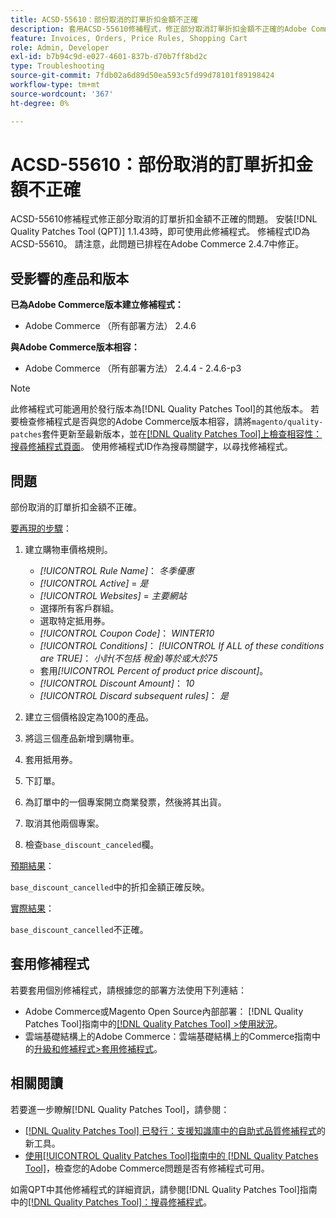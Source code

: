 ```yaml
---
title: ACSD-55610：部份取消的訂單折扣金額不正確
description: 套用ACSD-55610修補程式，修正部分取消訂單折扣金額不正確的Adobe Commerce問題。
feature: Invoices, Orders, Price Rules, Shopping Cart
role: Admin, Developer
exl-id: b7b94c9d-e027-4601-837b-d70b7ff8bd2c
type: Troubleshooting
source-git-commit: 7fdb02a6d89d50ea593c5fd99d78101f89198424
workflow-type: tm+mt
source-wordcount: '367'
ht-degree: 0%

---
```


# ACSD-55610：部份取消的訂單折扣金額不正確

ACSD-55610修補程式修正部分取消的訂單折扣金額不正確的問題。 安裝[!DNL Quality Patches Tool (QPT)] 1.1.43時，即可使用此修補程式。 修補程式ID為ACSD-55610。 請注意，此問題已排程在Adobe Commerce 2.4.7中修正。

## 受影響的產品和版本

**已為Adobe Commerce版本建立修補程式：**

* Adobe Commerce （所有部署方法） 2.4.6

**與Adobe Commerce版本相容：**

* Adobe Commerce （所有部署方法） 2.4.4 - 2.4.6-p3

>[!NOTE]
>
>此修補程式可能適用於發行版本為[!DNL Quality Patches Tool]的其他版本。 若要檢查修補程式是否與您的Adobe Commerce版本相容，請將`magento/quality-patches`套件更新至最新版本，並在[[!DNL Quality Patches Tool]上檢查相容性：搜尋修補程式頁面](https://experienceleague.adobe.com/tools/commerce-quality-patches/index.html?lang=zh-Hant)。 使用修補程式ID作為搜尋關鍵字，以尋找修補程式。

## 問題

部份取消的訂單折扣金額不正確。

<u>要再現的步驟</u>：

1. 建立購物車價格規則。

   * *[!UICONTROL Rule Name]*： *冬季優惠*
   * *[!UICONTROL Active]* = *是*
   * *[!UICONTROL Websites]* = *主要網站*
   * 選擇所有客戶群組。
   * 選取特定抵用券。
   * *[!UICONTROL Coupon Code]*： *WINTER10*
   * *[!UICONTROL Conditions]*： *[!UICONTROL If ALL of these conditions are TRUE]*： *小計(不包括 稅金)等於或大於75*
   * 套用&#x200B;*[!UICONTROL Percent of product price discount]*。
   * *[!UICONTROL Discount Amount]*： *10*
   * *[!UICONTROL Discard subsequent rules]*： *是*

1. 建立三個價格設定為100的產品。
1. 將這三個產品新增到購物車。
1. 套用抵用券。
1. 下訂單。
1. 為訂單中的一個專案開立商業發票，然後將其出貨。
1. 取消其他兩個專案。
1. 檢查`base_discount_canceled`欄。

<u>預期結果</u>：

`base_discount_cancelled`中的折扣金額正確反映。

<u>實際結果</u>：

`base_discount_cancelled`不正確。

## 套用修補程式

若要套用個別修補程式，請根據您的部署方法使用下列連結：

* Adobe Commerce或Magento Open Source內部部署： [!DNL Quality Patches Tool]指南中的[[!DNL Quality Patches Tool] >使用狀況](/help/tools/quality-patches-tool/usage.md)。
* 雲端基礎結構上的Adobe Commerce：雲端基礎結構上的Commerce指南中的[升級和修補程式>套用修補程式](https://experienceleague.adobe.com/docs/commerce-cloud-service/user-guide/develop/upgrade/apply-patches.html?lang=zh-Hant)。

## 相關閱讀

若要進一步瞭解[!DNL Quality Patches Tool]，請參閱：

* [[!DNL Quality Patches Tool] 已發行：支援知識庫中的自助式品質修補程式](https://experienceleague.adobe.com/zh-hant/docs/commerce-operations/tools/quality-patches-tool/quality-patches-tool-to-self-serve-quality-patches)的新工具。
* [使用[!UICONTROL Quality Patches Tool]指南中的 [!DNL Quality Patches Tool]](/help/tools/quality-patches-tool/patches-available-in-qpt/check-patch-for-magento-issue-with-magento-quality-patches.md)，檢查您的Adobe Commerce問題是否有修補程式可用。


如需QPT中其他修補程式的詳細資訊，請參閱[!DNL Quality Patches Tool]指南中的[[!DNL Quality Patches Tool]：搜尋修補程式](https://experienceleague.adobe.com/tools/commerce-quality-patches/index.html?lang=zh-Hant)。
